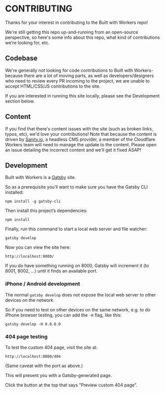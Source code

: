 # CONTRIBUTING

Thanks for your interest in contributing to the Built with Workers repo!

We're still getting this repo up-and-running from an open-source perspective, so here's some info about this repo, what kind of contributions we're looking for, etc.

## Codebase

We're generally _not_ looking for code contributions to Built with Workers-because there are a lot of moving parts, as well as developers/designers who need to review every PR incoming to the project, we are unable to accept HTML/CSS/JS contributions to the site.

If you are interested in running this site locally, please see the Development section below.

## Content

If you find that there's content issues with the site (such as broken links, typos, etc), we'd love your contributions! Note that because the content is driven by [Sanity.io](https://sanity.io), a headless CMS provider, a member of the Cloudflare Workers team will need to manage the update to the content. Please open an issue detailing the incorrect content and we'll get it fixed ASAP!


## Development

Built with Workers is a [Gatsby](https://www.gatsbyjs.org/) site.

So as a prerequisite you’ll want to make sure you have the Gatsby CLI installed:

```
npm install -g gatsby-cli
```

Then install this project’s dependencies:

```
npm install
```

Finally, run this command to start a local web server and file watcher:

```
gatsby develop
```

Now you can view the site here:

```
http://localhost:8000/
```

If you do have something running on 8000, Gatsby will increment it (to 8001, 8002, ...) until it finds an available port.

### iPhone / Android development

The normal `gatsby develop` does not expose the local web server to other devices on the network.

So if you need to test on other devices on the same network, e.g. to do iPhone browser testing, you can add the `-H` flag, like this:

```
gatsby develop -H 0.0.0.0
```

### 404 page testing

To test the custom 404 page, visit the site at:

```
http://localhost:8000/404
```

(Same caveat with the port as above.)

This will present you with a Gatsby-generated page.

Click the button at the top that says “Preview custom 404 page”.
